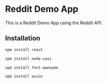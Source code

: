 # Reddit Demo App
This is a Reddit Demo App using the Reddit API.

## Installation
```bash
npm install react
```
```bash
npm install node-sass
```
```bash
npm install font-awesome
```
```bash
npm install axios
```

